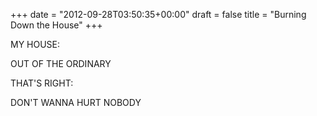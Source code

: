 +++
date = "2012-09-28T03:50:35+00:00"
draft = false
title = "Burning Down the House"
+++
<p>MY HOUSE:</p>&#13;
<p>OUT OF THE ORDINARY</p>&#13;
<p>THAT'S RIGHT:</p>&#13;
<p>DON'T WANNA HURT NOBODY </p> 
